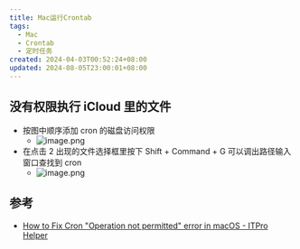 ```yaml
---
title: Mac运行Crontab
tags:
  - Mac
  - Crontab
  - 定时任务
created: 2024-04-03T00:52:24+08:00
updated: 2024-08-05T23:00:01+08:00
---
```


## 没有权限执行 iCloud 里的文件

- 按图中顺序添加 cron 的磁盘访问权限
  - ![image.png](https://cdn.jsdelivr.net/gh/11ze/static/images/20240403005605.png)
- 在点击 2 出现的文件选择框里按下 Shift + Command + G 可以调出路径输入窗口查找到 cron
  - ![image.png](https://cdn.jsdelivr.net/gh/11ze/static/images/20240403005719.png)

## 参考

- [How to Fix Cron "Operation not permitted" error in macOS - ITPro Helper](https://itprohelper.com/how-to-fix-cron-operation-not-permitted-error-in-macos/)
